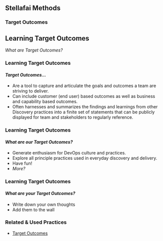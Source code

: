 <!-- .slide: data-background-image="images/title-slide-background.png"  -->
## Stellafai Methods <!-- {.element: class="course-title"} -->
### Target Outcomes <!-- {.element: class="title-color"} -->




<!--.slide: id="target-outcomes" -->
## Learning Target Outcomes
_What are Target Outcomes?_



### Learning Target Outcomes
#### _Target Outcomes..._
- Are a tool to capture and articulate the goals and outcomes a team are striving to deliver.
- Can include customer (end user) based outcomes as well as business and capability based outcomes.
- Often harnesses and summarizes the findings and learnings from other Discovery practices into a finite set of statements that can be publicly displayed for team and stakeholders to regularly reference.



### Learning Target Outcomes
#### _What are **our** Target Outcomes?_
- Generate enthusiasm for DevOps culture and practices.
- Explore all principle practices used in everyday discovery and delivery.
- Have fun!
- _More?_



### Learning Target Outcomes
#### _What are **your** Target Outcomes?_
- Write down your own thoughts
- Add them to the wall



<!-- .slide: data-background-image="images/related-practices-stellafai.png", class="black-style"  data-background-opacity="0.3" -->
### Related & Used Practices
- [Target Outcomes](https://openpracticelibrary.com/practice/target-outcomes/)
